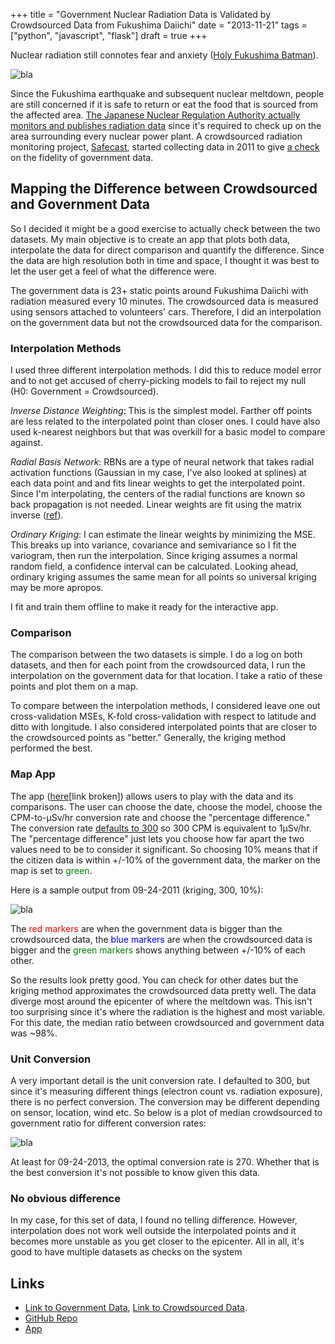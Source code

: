 +++
title = "Government Nuclear Radiation Data is Validated by Crowdsourced Data from Fukushima Daiichi"
date = "2013-11-21"
tags = ["python", "javascript", "flask"]
draft = true
+++

Nuclear radiation still connotes fear and anxiety ([Holy Fukushima Batman](http://jeromiewilliams.com/2013/04/12/holy-fukushima-radiation-from-japan-is-already-killing-north-americans/)).

![bla](http://ernestlmartin.com/images/get-attachment.aspx.jpg)

Since the Fukushima earthquake and subsequent nuclear meltdown, people are still concerned if it is safe to return or eat the food that is sourced from the affected area. [The Japanese Nuclear Regulation Authority actually monitors and publishes radiation data](http://www.bousai.ne.jp/eng/index.html) since it's required to check up on the area surrounding every nuclear power plant. A crowdsourced radiation monitoring project, [Safecast](http://blog.safecast.org/), started collecting data in 2011 to give [a check](http://qz.com/121562/monitoring-the-spreading-radiation-from-fukushima-in-real-time/) on the fidelity of government data.

## Mapping the Difference between Crowdsourced and Government Data

So I decided it might be a good exercise to actually check between the two datasets. My main objective is to create an app that plots both data, interpolate the data for direct comparison and quantify the difference. Since the data are high resolution both in time and space, I thought it was best to let the user get a feel of what the difference were.

The government data is 23+ static points around Fukushima Daiichi with radiation measured every 10 minutes. The crowdsourced data is measured using sensors attached to volunteers' cars. Therefore, I did an interpolation on the government data but not the crowdsourced data for the comparison.

### Interpolation Methods

I used three different interpolation methods. I did this to reduce model error and to not get accused of cherry-picking models to fail to reject my null (H0: Government = Crowdsourced).

*Inverse Distance Weighting*: This is the simplest model. Farther off points are less related to the interpolated point than closer ones. I could have also used k-nearest neighbors but that was overkill for a basic model to compare against.

*Radial Basis Network*: RBNs are a type of neural network that takes radial activation functions (Gaussian in my case, I've also looked at splines) at each data point and and fits linear weights to get the interpolated point. Since I'm interpolating, the centers of the radial functions are known so back propagation is not needed. Linear weights are fit using the matrix inverse ([ref](http://math.bu.edu/people/mkon/nnpap3.pdf)).

*Ordinary Kriging*: I can estimate the linear weights by minimizing the MSE. This breaks up into variance, covariance and semivariance so I fit the variogram, then run the interpolation. Since kriging assumes a normal random field, a confidence interval can be calculated. Looking ahead, ordinary kriging assumes the same mean for all points so universal kriging may be more apropos.

I fit and train them offline to make it ready for the interactive app.

### Comparison

The comparison between the two datasets is simple. I do a log on both datasets, and then for each point from the crowdsourced data, I run the interpolation on the government data for that location. I take a ratio of these points and plot them on a map.

To compare between the interpolation methods, I considered leave one out cross-validation MSEs, K-fold cross-validation with respect to latitude and ditto with longitude. I also considered interpolated points that are closer to the crowdsourced points as "better." Generally, the kriging method performed the best.

### Map App

The app ([here](http://54.200.81.28:5000/)[link broken]) allows users to play with the data and its comparisons. The user can choose the date, choose the model, choose the CPM-to-µSv/hr conversion rate and choose the "percentage difference." The conversion rate [defaults to 300](http://blog.safecast.org/2011/06/volunteer-report-safecasting-miyagi-by-rob-kneller/) so 300 CPM is equivalent to 1µSv/hr. The "percentage difference" just lets you choose how far apart the two values need to be to consider it significant. So choosing 10% means that if the citizen data is within +/-10% of the government data, the marker on the map is set to <font color="green">green</font>.

Here is a sample output from 09-24-2011 (kriging, 300, 10%):

![bla](../..//images/ok.png)

The <font color="red">red markers</font> are when the government data is bigger than the crowdsourced data, the <font color="blue">blue markers</font> are when the crowdsourced data is bigger and the <font color="green">green markers</font> shows anything between +/-10% of each other.

So the results look pretty good. You can check for other dates but the kriging method approximates the crowdsourced data pretty well. The data diverge most around the epicenter of where the meltdown was. This isn't too surprising since it's where the radiation is the highest and most variable. For this date, the median ratio between crowdsourced and government data was ~98%.

### Unit Conversion

A very important detail is the unit conversion rate. I defaulted to 300, but since it's measuring different things (electron count vs. radiation exposure), there is no perfect conversion. The conversion may be different depending on sensor, location, wind etc. So below is a plot of median crowdsourced to government ratio for different conversion rates:

![bla](../../images/conversion_profile.png)

At least for 09-24-2013, the optimal conversion rate is 270. Whether that is the best conversion it's not possible to know given this data.

### No obvious difference

In my case, for this set of data, I found no telling difference. However, interpolation does not work well outside the interpolated points and it becomes more unstable as you get closer to the epicenter. All in all, it's good to have multiple datasets as checks on the system

## Links

* [Link to Government Data](http://www.sendung.de/japan-radiation-open-data/), [Link to Crowdsourced Data](http://blog.safecast.org/).
* [GitHub Repo](https://github.com/tokestermw/fukushima-nuclear-radiation)
* [App](http://54.200.81.28:5000/)
